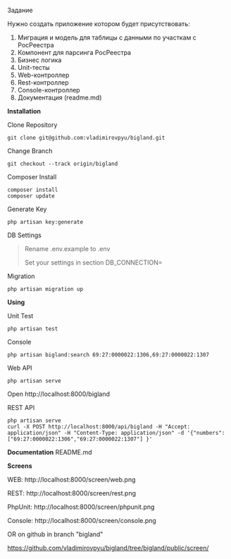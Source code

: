 Задание

Нужно создать приложение котором будет присутствовать:
1. Миграция и модель для таблицы с данными по участкам с РосРеестра
2. Компонент для парсинга РосРеестра
3. Бизнес логика
4. Unit-тесты
5. Web-контроллер
6. Rest-контроллер
7. Console-контроллер
8. Документация (readme.md)

<b>Installation</b>

Clone Repository
```
git clone git@github.com:vladimirovpyu/bigland.git
```
Change Branch
```
git checkout --track origin/bigland
```
Composer Install
```
composer install
composer update
```
Generate Key
```
php artisan key:generate
```

DB Settings
<blockquote>
Rename .env.example to .env

Set your settings in section DB_CONNECTION= 
</blockquote> 

Migration
```
php artisan migration up
```

<b>Using</b>

Unit Test
```
php artisan test
```

Console
```
php artisan bigland:search 69:27:0000022:1306,69:27:0000022:1307
```

Web API
```
php artisan serve
```
Open http://localhost:8000/bigland


REST API
```
php artisan serve
curl -X POST http://localhost:8000/api/bigland -H "Accept: application/json" -H "Content-Type: application/json" -d '{"numbers": ["69:27:0000022:1306","69:27:0000022:1307"] }'
```

<b>Documentation</b>
README.md

<b>Screens</b>


WEB: http://localhost:8000/screen/web.png

REST: http://localhost:8000/screen/rest.png

PhpUnit: http://localhost:8000/screen/phpunit.png

Console: http://localhost:8000/screen/console.png

OR on github in branch "bigland"

https://github.com/vladimirovpyu/bigland/tree/bigland/public/screen/
